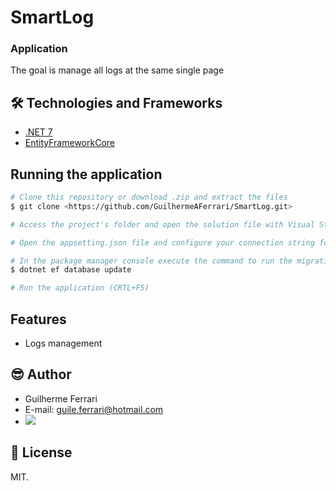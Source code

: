 # SmartLog

### Application

The goal is manage all logs at the same single page

## 🛠 Technologies and Frameworks
- [.NET 7](https://dotnet.microsoft.com/en-us/download/dotnet/7.0)
- [EntityFrameworkCore](https://www.entityframeworktutorial.net/efcore/entity-framework-core.aspx)

## Running the application
```bash
# Clone this repository or download .zip and extract the files
$ git clone <https://github.com/GuilhermeAFerrari/SmartLog.git>

# Access the project's folder and open the solution file with Visual Studio or Visual Studio Code

# Open the appsetting.json file and configure your connection string for the database adding or editing the values in the "ConnectionStrings" key

# In the package manager console execute the command to run the migrations
$ dotnet ef database update

# Run the application (CRTL+F5)
```

## Features
- Logs management

## 😎 Author
- Guilherme Ferrari
- E-mail: guile.ferrari@hotmail.com
- [<img src="https://img.shields.io/badge/linkedin-%230077B5.svg?&style=for-the-badge&logo=linkedin&logoColor=white" />](https://www.linkedin.com/in/guilherme-antonio-ferrari/)

## 📝 License
MIT.
